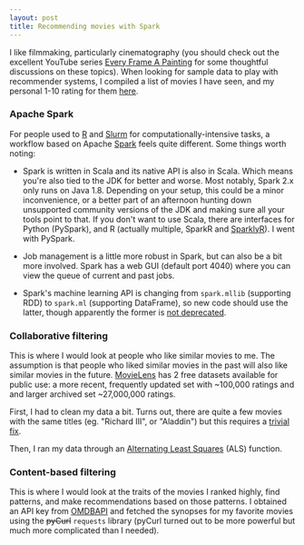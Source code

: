 ```yaml
---
layout: post
title: Recommending movies with Spark
---
```


I like filmmaking, particularly cinematography (you should check out the excellent YouTube series [Every Frame A Painting](https://www.youtube.com/user/everyframeapainting) for some thoughtful discussions on these topics). When looking for sample data to play with recommender systems, I compiled a list of movies I have seen, and my personal 1-10 rating for them [here](https://github.com/ptvan/movies).

### Apache Spark

For people used to [R](https://r-project.org) and [Slurm](https://slurm.schedmd.com/overview.html) for computationally-intensive tasks, a workflow based on Apache [Spark](https://spark.apache.org/) feels quite different. Some things worth noting:

* Spark is written in Scala and its native API is also in Scala. Which means you're also tied to the JDK for better and worse. Most notably, Spark 2.x only runs on Java 1.8. Depending on your setup, this could be a minor inconvenience, or a better part of an afternoon hunting down unsupported community versions of the JDK and making sure all your tools point to that. If you don't want to use Scala, there are interfaces for Python (PySpark), and R (actually multiple, SparkR and [SparklyR](https://spark.rstudio.com/)). I went with PySpark.

* Job management is a little more robust in Spark, but can also be a bit more involved. Spark has a web GUI (default port 4040) where you can view the queue of current and past jobs.

* Spark's machine learning API is changing from `spark.mllib` (supporting RDD) to `spark.ml` (supporting DataFrame), so new code should use the latter, though apparently the former is [not deprecated](https://spark.apache.org/docs/latest/ml-guide.html#announcement-dataframe-based-api-is-primary-api).

### Collaborative filtering

This is where I would look at people who like similar movies to me. The assumption is that people who liked similar movies in the past will also like similar movies in the future. [MovieLens](https://grouplens.org/datasets/movielens/) has 2 free datasets available for public use: a more recent, frequently updated set with ~100,000 ratings and and larger archived set ~27,000,000 ratings.

First, I had to clean my data a bit. Turns out, there are quite a few movies with the same titles (eg. "Richard III", or "Aladdin") but this requires a [trivial fix](https://github.com/ptvan/movies/blob/master/EDA.py).

Then, I ran my data through an [Alternating Least Squares](https://en.wikipedia.org/wiki/Matrix_completion#Alternating_least_squares_minimization) (ALS) function.

### Content-based filtering

This is where I would look at the traits of the movies I ranked highly, find patterns, and make recommendations based on those patterns. I obtained an API key from [OMDBAPI](https://www.omdbapi.com/) and fetched the synopses for my favorite movies using the ~~pyCurl~~ `requests` library (pyCurl turned out to be more powerful but much more complicated than I needed).